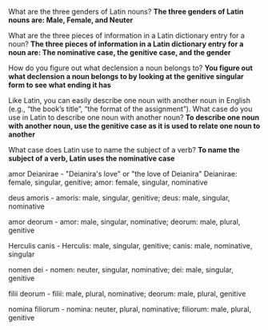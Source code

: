 What are the three genders of Latin nouns? **The three genders of Latin nouns are: Male, Female, and Neuter**

What are the three pieces of information in a Latin dictionary entry for a noun? **The three pieces of information in a Latin dictionary entry for a noun are: The nominative case, the genitive case, and the gender**

How do you figure out what declension a noun belongs to? **You figure out what declension a noun belongs to by looking at the genitive singular form to see what ending it has**

Like Latin, you can easily describe one noun with another noun in English (e.g., “the book’s title”, “the format of the assignment”). What case do you use in Latin to describe one noun with another noun? **To describe one noun with another noun, use the genitive case as it is used to relate one noun to another**

What case does Latin use to name the subject of a verb? **To name the subject of a verb, Latin uses the nominative case**

amor Deianirae - "Deianira's love" or "the love of Deianira" Deianirae: female, singular, genitive; amor: female, singular, nominative

deus amoris - amoris: male, singular, genitive; deus: male, singular, nominative

amor deorum - amor: male, singular, nominative; deorum: male, plural, genitive

Herculis canis - Herculis: male, singular, genitive; canis: male, nominative, singular

nomen dei - nomen: neuter, singular, nominative; dei: male, singular, genitive

filii deorum - filii: male, plural, nominative; deorum: male, plural, genitive

nomina filiorum - nomina: neuter, plural, nominative; filiorum: male, plural, genitive
